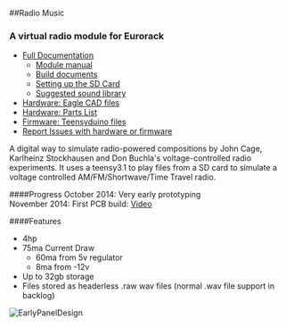 ##Radio Music

### A virtual radio module for Eurorack 

- [Full Documentation](https://github.com/TomWhitwell/RadioMusic/wiki)
    - [Module manual](https://github.com/TomWhitwell/RadioMusic/wiki/How-to-use-the-Radio-Music-module)  
    - [Build documents](https://github.com/TomWhitwell/RadioMusic/wiki/Building-the-Radio-Music-module)  
    - [Setting up the SD Card](https://github.com/TomWhitwell/RadioMusic/wiki/SD-Card%3A-Format-%26-File-Structure)  
    - [Suggested sound library](https://github.com/TomWhitwell/RadioMusic/wiki/Audio-for-the-SD-Card)  
- [Hardware: Eagle CAD files](https://github.com/TomWhitwell/RadioMusic/tree/master/RadioMusicHardware)
- [Hardware: Parts List](https://github.com/TomWhitwell/RadioMusic/wiki/BOM---Parts-List)
- [Firmware: Teensyduino files](https://github.com/TomWhitwell/RadioMusic/tree/master/RadioMusic)
- [Report Issues with hardware or firmware](https://github.com/TomWhitwell/RadioMusic/issues)

A digital way to simulate radio-powered compositions by John Cage, Karlheinz Stockhausen and Don Buchla's voltage-controlled radio experiments. It uses a teensy3.1 to play files from a SD card to simulate a voltage controlled AM/FM/Shortwave/Time Travel radio. 

####Progress 
October 2014: Very early prototyping  
November 2014: First PCB build: [Video](http://instagram.com/p/vCNc37DmSj/)

####Features
- 4hp  
- 75ma Current Draw   
    - 60ma from 5v regulator  
    - 8ma from -12v  
- Up to 32gb storage   
- Files stored as headerless .raw wav files (normal .wav file support in backlog)  

![EarlyPanelDesign](https://raw.githubusercontent.com/TomWhitwell/RadioMusic/master/Collateral/img.png)


